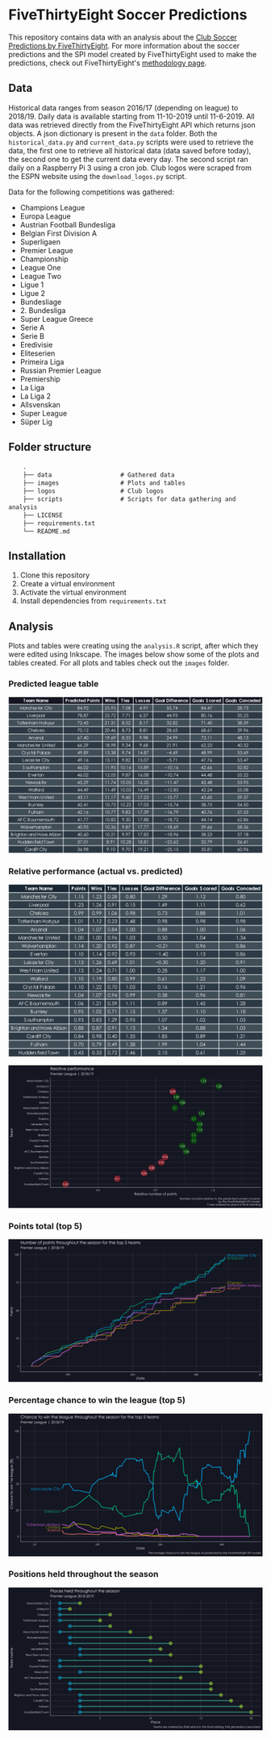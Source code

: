 # FiveThirtyEight Soccer Predictions

This repository contains data with an analysis about the [Club Soccer Predictions by FiveThirtyEight](https://projects.fivethirtyeight.com/soccer-predictions/).
For more information about the soccer predictions and the SPI model created by FiveThirtyEight used to make the predictions, check out FiveThirtyEight's [methodology page](https://fivethirtyeight.com/methodology/how-our-club-soccer-predictions-work/).

## Data
Historical data ranges from season 2016/17 (depending on league) to 2018/19. Daily data is available starting from 11-10-2019 until 11-6-2019.
All data was retrieved directly from the FiveThirtyEight API which returns json objects. 
A json dictionary is present in the `data` folder. Both the `historical_data.py` and `current_data.py` scripts were used to retrieve the data, the first one to retrieve all historical data (data saved before today), the second one to get the current data every day. 
The second script ran daily on a Raspberry Pi 3 using a cron job.
Club logos were scraped from the ESPN website using the `download_logos.py` script. 

Data for the following competitions was gathered:

* Champions League
* Europa League
* Austrian Football Bundesliga
* Belgian First Division A
* Superligaen
* Premier League
* Championship
* League One
* League Two
* Ligue 1
* Ligue 2
* Bundesliage
* 2\. Bundesliga
* Super League Greece
* Serie A
* Serie B
* Eredivisie
* Eliteserien
* Primeira Liga
* Russian Premier League
* Premiership
* La Liga
* La Liga 2
* Allsvenskan
* Super League
* Süper Lig

## Folder structure
```
    .
    ├── data                   # Gathered data
    ├── images                 # Plots and tables
    ├── logos                  # Club logos
    ├── scripts                # Scripts for data gathering and analysis
    ├── LICENSE
    ├── requirements.txt
    └── README.md
```

## Installation
1. Clone this repository
2. Create a virtual environment
3. Activate the virtual environment
4. Install dependencies from `requirements.txt`

## Analysis
Plots and tables were creating using the `analysis.R` script, after which they were edited using Inkscape. The images below show some of the plots and tables created. For all plots and tables check out the `images` folder.

### Predicted league table
![](images/predicted_table.png)

### Relative performance (actual vs. predicted)
![](images/relative_table.png)

![](images/relative_performance.png)

### Points total (top 5)
![](images/points_total_top.png)

### Percentage chance to win the league (top 5)
![](images/chance_to_win.png)

### Positions held throughout the season
![](images/places_throughout_season.png)
